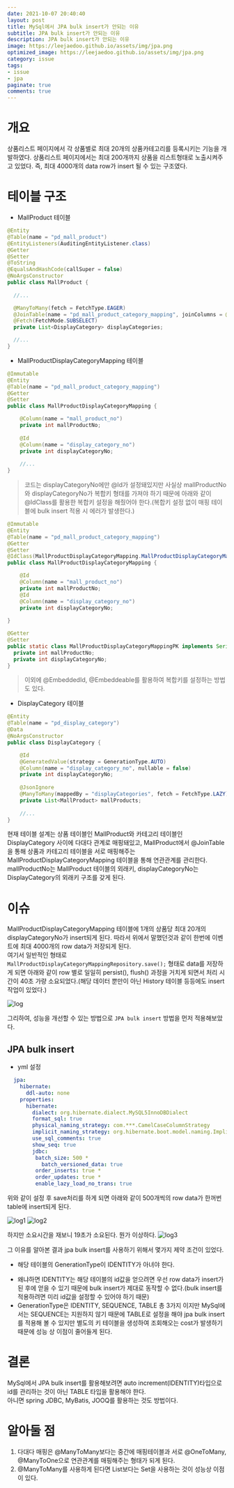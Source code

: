 ```yaml
---
date: 2021-10-07 20:40:40
layout: post
title: MySql에서 JPA bulk insert가 안되는 이유
subtitle: JPA bulk insert가 안되는 이유
description: JPA bulk insert가 안되는 이유
image: https://leejaedoo.github.io/assets/img/jpa.png
optimized_image: https://leejaedoo.github.io/assets/img/jpa.png
category: issue
tags:
- issue
- jpa 
paginate: true
comments: true
---
```

# 개요
상품리스트 페이지에서 각 상품별로 최대 20개의 상품카테고리를 등록시키는 기능을 개발하였다.
상품리스트 페이지에서는 최대 200개까지 상품을 리스트형태로 노출시켜주고 있었다.
즉, 최대 4000개의 data row가 insert 될 수 있는 구조였다.

# 테이블 구조

* MallProduct 테이블

```java
@Entity
@Table(name = "pd_mall_product")
@EntityListeners(AuditingEntityListener.class)
@Getter
@Setter
@ToString
@EqualsAndHashCode(callSuper = false)
@NoArgsConstructor
public class MallProduct {
    
  //...

  @ManyToMany(fetch = FetchType.EAGER)
  @JoinTable(name = "pd_mall_product_category_mapping", joinColumns = @JoinColumn(name = "mall_product_no"), inverseJoinColumns = @JoinColumn(name = "display_category_no"))
  @Fetch(FetchMode.SUBSELECT)
  private List<DisplayCategory> displayCategories;

  //...
}
```

* MallProductDisplayCategoryMapping 테이블

```java
@Immutable
@Entity
@Table(name = "pd_mall_product_category_mapping")
@Getter
@Setter
public class MallProductDisplayCategoryMapping {

    @Column(name = "mall_product_no")
    private int mallProductNo;
    
    @Id
    @Column(name = "display_category_no")
    private int displayCategoryNo;
    
    //...
}
```
> 코드는 displayCategoryNo에만 @Id가 설정돼있지만 사실상 mallProductNo와 displayCategoryNo가 복합키 형태를 가져야 하기 때문에 아래와 같이 @IdClass를 활용한 복합키 설정을 해줬어야 한다.(복합키 설정 없이 매핑 테이블에 bulk insert 적용 시 에러가 발생한다.)

```java
@Immutable
@Entity
@Table(name = "pd_mall_product_category_mapping")
@Getter
@Setter
@IdClass(MallProductDisplayCategoryMapping.MallProductDisplayCategoryMappingPK.class)
public class MallProductDisplayCategoryMapping {

    @Id
    @Column(name = "mall_product_no")
    private int mallProductNo;
    @Id
    @Column(name = "display_category_no")
    private int displayCategoryNo;
    
}

@Getter
@Setter
public static class MallProductDisplayCategoryMappingPK implements Serializable {
  private int mallProductNo;
  private int displayCategoryNo;
}
```

> 이외에 @EmbeddedId, @Embeddeable를 활용하여 복합키를 설정하는 방법도 있다.

* DisplayCategory 테이블

```java
@Entity
@Table(name = "pd_display_category")
@Data
@NoArgsConstructor
public class DisplayCategory {

    @Id
    @GeneratedValue(strategy = GenerationType.AUTO)
    @Column(name = "display_category_no", nullable = false)
    private int displayCategoryNo;
    
    @JsonIgnore
    @ManyToMany(mappedBy = "displayCategories", fetch = FetchType.LAZY)
    private List<MallProduct> mallProducts;
    
    //...
}
```

현재 테이블 설계는 상품 테이블인 MallProduct와 카테고리 테이블인 DisplayCategory 사이에 다대다 관계로 매핑돼있고,
MallProduct에서 @JoinTable을 통해 상품과 카테고리 테이블을 서로 매핑해주는 MallProductDisplayCategoryMapping 테이블을 통해 연관관계를 관리한다.<br>
mallProductNo는 MallProduct 테이블의 외래키, displayCategoryNo는 DisplayCategory의 외래키 구조를 갖게 된다.

# 이슈
MallProductDisplayCategoryMapping 테이블에 1개의 상품당 최대 20개의 displayCategoryNo가 insert되게 된다. 따라서 위에서 말했던것과 같이 한번에 이벤트에 최대 4000개의 row data가 저장되게 된다.<br>
여기서 일반적인 형태로 `MallProductDisplayCategoryMappingRepository.save();` 형태로 data를 저장하게 되면 아래와 같이 row 별로 일일히 persist(), flush() 과정을 거치게 되면서 처리 시간이 40초 가량 소요되었다.(해당 데이터 뿐만이 아닌 History 테이블 등등에도 insert작업이 있었다.)<br>

![log](../../assets/img/before1.png)

그리하여, 성능을 개선할 수 있는 방법으로 `JPA bulk insert` 방법을 먼저 적용해보았다.

## JPA bulk insert

* yml 설정

```yml
  jpa:
    hibernate:
      ddl-auto: none
    properties:
      hibernate:
        dialect: org.hibernate.dialect.MySQL5InnoDBDialect
        format_sql: true
        physical_naming_strategy: com.***.CamelCaseColumnStrategy
        implicit_naming_strategy: org.hibernate.boot.model.naming.ImplicitNamingStrategyLegacyHbmImpl
        use_sql_comments: true
        show_seq: true
        jdbc:
         batch_size: 500 *
           batch_versioned_data: true
         order_inserts: true *
         order_updates: true *
         enable_lazy_load_no_trans: true
```
위와 같이 설정 후 save처리를 하게 되면 아래와 같이 500개씩의 row data가 한꺼번 table에 insert되게 된다.

![log1](../../assets/img/after1.png)
![log2](../../assets/img/after2.png)

하지만 소요시간을 재보니 19초가 소요된다. 뭔가 이상하다.
![log3](../../assets/img/time.jpg)

그 이유를 알아본 결과 jpa bulk insert를 사용하기 위해서 몇가지 제약 조건이 있었다.

* 해당 테이블의 GenerationType이 IDENTITY가 아녀야 한다.
- 왜냐하면 IDENTITY는 해당 테이블의 id값을 얻으려면 우선 row data가 insert가 된 후에 얻을 수 있기 때문에 bulk insert가 제대로 동작할 수 없다.(bulk insert를 적용하려면 미리 id값을 설정할 수 있어야 하기 때문)
- GenerationType은 IDENTITY, SEQUENCE, TABLE 총 3가지 이지만 MySql에서는 SEQUENCE는 지원하지 않기 때문에 TABLE로 설정을 해야 jpa bulk insert를 적용해 볼 수 있지만 별도의 키 테이블을 생성하여 조회해오는 cost가 발생하기 때문에 성능 상 이점이 줄어들게 된다.

# 결론
MySql에서 JPA bulk insert를 활용해보려면 auto increment(IDENTITY)타입으로 id를 관리하는 것이 아닌 TABLE 타입을 활용해야 한다.<br>
아니면 spring JDBC, MyBatis, JOOQ를 활용하는 것도 방법이다.


# 알아둘 점
1. 다대다 매핑은 @ManyToMany보다는 중간에 매핑테이블과 서로 @OneToMany, @ManyToOne으로 연관관계를 매핑해주는 형태가 되게 된다.
2. @ManyToMany를 사용하게 된다면 List보다는 Set을 사용하는 것이 성능상 이점이 있다.

